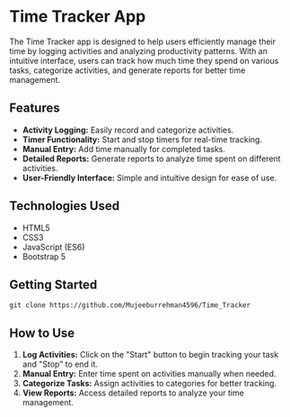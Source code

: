 # Time Tracker App

The Time Tracker app is designed to help users efficiently manage their time by logging activities and analyzing productivity patterns. With an intuitive interface, users can track how much time they spend on various tasks, categorize activities, and generate reports for better time management.

## Features

- **Activity Logging:** Easily record and categorize activities.
- **Timer Functionality:** Start and stop timers for real-time tracking.
- **Manual Entry:** Add time manually for completed tasks.
- **Detailed Reports:** Generate reports to analyze time spent on different activities.
- **User-Friendly Interface:** Simple and intuitive design for ease of use.

## Technologies Used

- HTML5
- CSS3
- JavaScript (ES6)
- Bootstrap 5

## Getting Started


    git clone https://github.com/Mujeeburrehman4596/Time_Tracker
## How to Use

1. **Log Activities:** Click on the "Start" button to begin tracking your task and "Stop" to end it.
2. **Manual Entry:** Enter time spent on activities manually when needed.
3. **Categorize Tasks:** Assign activities to categories for better tracking.
4. **View Reports:** Access detailed reports to analyze your time management.

